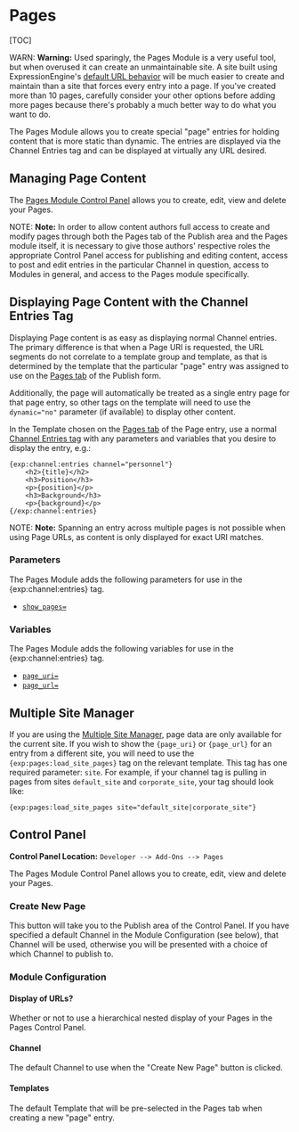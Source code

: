 <!--
    This source file is part of the open source project
    ExpressionEngine User Guide (https://github.com/ExpressionEngine/ExpressionEngine-User-Guide)

    @link      https://expressionengine.com/
    @copyright Copyright (c) 2003-2020, Packet Tide, LLC (https://packettide.com)
    @license   https://expressionengine.com/license Licensed under Apache License, Version 2.0
-->

# Pages

[TOC]

WARN: **Warning:** Used sparingly, the Pages Module is a very useful tool, but when overused it can create an unmaintainable site. A site built using ExpressionEngine's [default URL behavior](general/url-structure.md) will be much easier to create and maintain than a site that forces every entry into a page. If you've created more than 10 pages, carefully consider your other options before adding more pages because there's probably a much better way to do what you want to do.

The Pages Module allows you to create special "page" entries for holding content that is more static than dynamic. The entries are displayed via the Channel Entries tag and can be displayed at virtually any URL desired.

## Managing Page Content

The [Pages Module Control Panel](#control-panel) allows you to create, edit, view and delete your Pages.

NOTE: **Note:** In order to allow content authors full access to create and modify pages through both the Pages tab of the Publish area and the Pages module itself, it is necessary to give those authors' respective roles the appropriate Control Panel access for publishing and editing content, access to post and edit entries in the particular Channel in question, access to Modules in general, and access to the Pages module specifically.

## Displaying Page Content with the Channel Entries Tag

Displaying Page content is as easy as displaying normal Channel entries. The primary difference is that when a Page URI is requested, the URL segments do not correlate to a template group and template, as that is determined by the template that the particular "page" entry was assigned to use on the [Pages tab](control-panel/create.md) of the Publish form.

Additionally, the page will automatically be treated as a single entry page for that page entry, so other tags on the template will need to use the `dynamic="no"` parameter (if available) to display other content.

In the Template chosen on the [Pages tab](control-panel/create.md) of the Page entry, use a normal [Channel Entries tag](channels/entries.md) with any parameters and variables that you desire to display the entry, e.g.:

    {exp:channel:entries channel="personnel"}
        <h2>{title}</h2>
        <h3>Position</h3>
        <p>{position}</p>
        <h3>Background</h3>
        <p>{background}</p>
    {/exp:channel:entries}

NOTE: **Note:** Spanning an entry across multiple pages is not possible when using Page URLs, as content is only displayed for exact URI matches.

### Parameters

The Pages Module adds the following parameters for use in the {exp:channel:entries} tag.

- [`show_pages=`](channels/entries.md#show_pages)

### Variables

The Pages Module adds the following variables for use in the {exp:channel:entries} tag.

- [`page_uri=`](channels/entries.md#page_uri)
- [`page_url=`](channels/entries.md#page_url)

## Multiple Site Manager

If you are using the [Multiple Site Manager](msm/overview.md), page data are only available for the current site. If you wish to show the `{page_uri}` or `{page_url}` for an entry from a different site, you will need to use the `{exp:pages:load_site_pages}` tag on the relevant template. This tag has one required parameter: `site`. For example, if your channel tag is pulling in pages from sites `default_site` and `corporate_site`, your tag should look like:

    {exp:pages:load_site_pages site="default_site|corporate_site"}

## Control Panel

**Control Panel Location:** `Developer --> Add-Ons --> Pages`

The Pages Module Control Panel allows you to create, edit, view and delete your Pages.

### Create New Page

This button will take you to the Publish area of the Control Panel. If you have specified a default Channel in the Module Configuration (see below), that Channel will be used, otherwise you will be presented with a choice of which Channel to publish to.

### Module Configuration

#### Display of URLs?

Whether or not to use a hierarchical nested display of your Pages in the Pages Control Panel.

#### Channel

The default Channel to use when the "Create New Page" button is clicked.

#### Templates

The default Template that will be pre-selected in the Pages tab when creating a new "page" entry.
